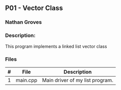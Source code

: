 ## P01 - Vector Class
### Nathan Groves
### Description:

This program implements a linked list vector class

### Files

|   #   | File     | Description                      |
| :---: | -------- | -------------------------------- |
|   1   | main.cpp | Main driver of my list program. |

